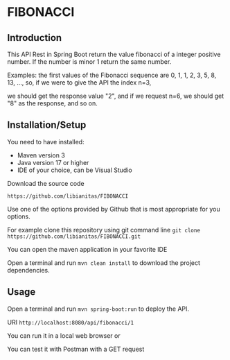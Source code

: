 # FIBONACCI
## Introduction
   This API Rest in Spring Boot return the value fibonacci of a integer positive number. If the number is minor 1 return the same number.

   Examples: the first values of the Fibonacci sequence are 0, 1, 1, 2, 3, 5, 8, 13, ..., so, if we were to give the API the index n=3, 
   
   we should get the response value "2", and if we request n=6, we should get "8" as the response, and so on.
   
## Installation/Setup
   You need to have installed:
   - Maven version 3
   - Java version 17 or higher
   - IDE of your choice, can be Visual Studio
     
Download the source code 

`https://github.com/libianitas/FIBONACCI`

Use one of the options provided by Github that is most appropriate for you options. 

For example clone this repository using git command line `git clone https://github.com/libianitas/FIBONACCI.git`

You can open the maven application in your favorite IDE 

Open a terminal and run `mvn clean install` to download the project dependencies.

## Usage

Open a terminal and run `mvn spring-boot:run` to deploy the API.

URI `http://localhost:8080/api/fibonacci/1`

You can run it in a local  web browser or

You can test it with Postman with a GET request




     

   
   
